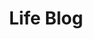 ---
title: "Life Blog"
slug: lifeblog
content:
  items: '@self.children'
  order:
    by: date
    dir: desc
  limit: 10
  pagination: true
---